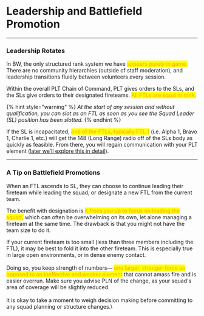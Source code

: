# Leadership and Battlefield Promotion

***

### Leadership Rotates

In BW, the only structured rank system we have <mark style="color:orange;">appears purely in game.</mark> There are no community hierarchies (outside of staff moderation), and leadership transitions fluidly between volunteers every session.

Within the overall PLT Chain of Command, PLT gives orders to the SLs, and the SLs give orders to their designated fireteams. <mark style="color:orange;">All FTLs are equal in rank.</mark>

{% hint style="warning" %}
_At the start of any session and without qualification, you can slot as an FTL as soon as you see the Squad Leader (SL) position has been slotted._&#x20;
{% endhint %}

If the SL is incapacitated, <mark style="color:orange;">one of the FTLs, typically FTL 1</mark> (i.e. Alpha 1, Bravo 1, Charlie 1, etc.) will get the 148 (Long Range) radio off of the SLs body as quickly as feasible. From there, you will regain communication with your PLT element ([later we’ll explore this in detail](battlefield-promotion-procedure.md)).

***

### A Tip on Battlefield Promotions

When an FTL ascends to SL, they can choose to continue leading their fireteam while leading the squad, or designate a new FTL from the current team.&#x20;

The benefit with designation is <mark style="color:orange;">it frees you up to focus on leading the squad,</mark> which can often be overwhelming on its own, let alone managing a fireteam at the same time. The drawback is that you might not have the team size to do it.

If your current fireteam is too small (less than three members including the FTL), it may be best to fold it into the other fireteam. This is especially true in large open environments, or in dense enemy contact. \
\
Doing so, you keep strength of numbers— <mark style="color:orange;">one larger, stronger force as opposed to an ineffective and weaker element</mark> that cannot amass fire and is easier overrun. Make sure you advise PLN of the change, as your squad's area of coverage will be slightly reduced.\
\
It is okay to take a moment to weigh decision making before committing to any squad planning or structure changes.\
